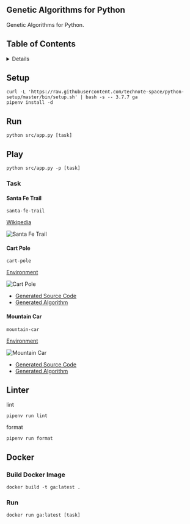 ## Genetic Algorithms for Python

Genetic Algorithms for Python.

## Table of Contents

<!-- START doctoc generated TOC please keep comment here to allow auto update -->
<!-- DON'T EDIT THIS SECTION, INSTEAD RE-RUN doctoc TO UPDATE -->
<details>
<summary>Details</summary>

- [Setup](#setup)
- [Run](#run)
- [Play](#play)
  - [Task](#task)
- [Linter](#linter)
- [Docker](#docker)
  - [Build Docker Image](#build-docker-image)
  - [Run](#run-1)

</details>
<!-- END doctoc generated TOC please keep comment here to allow auto update -->

## Setup
```shell script
curl -L 'https://raw.githubusercontent.com/technote-space/python-setup/master/bin/setup.sh' | bash -s -- 3.7.7 ga
pipenv install -d
```

## Run
```shell script
python src/app.py [task]
```

## Play
```shell script
python src/app.py -p [task]
```

### Task
#### Santa Fe Trail
`santa-fe-trail`

[Wikipedia](https://en.wikipedia.org/wiki/Santa_Fe_Trail_problem)

![Santa Fe Trail](https://raw.githubusercontent.com/technote-space/genetic-algorithms-py/images/santa-fe-trail.png)

#### Cart Pole
`cart-pole`

[Environment](https://github.com/openai/gym/wiki/CartPole-v0)

![Cart Pole](https://raw.githubusercontent.com/technote-space/genetic-algorithms-py/images/cart-pole.gif)

* [Generated Source Code](./samples/cart-pole)
* [Generated Algorithm](./samples/cart-pole/packages/algorithm.py)

#### Mountain Car
`mountain-car`

[Environment](https://github.com/openai/gym/wiki/MountainCar-v0)

![Mountain Car](https://raw.githubusercontent.com/technote-space/genetic-algorithms-py/images/mountain-car.gif)

* [Generated Source Code](./samples/mountain-car)
* [Generated Algorithm](./samples/mountain-car/packages/algorithm.py)

## Linter
lint
```shell script
pipenv run lint
```

format
```shell script
pipenv run format
```

## Docker
### Build Docker Image
```shell script
docker build -t ga:latest .
```

### Run
```shell script
docker run ga:latest [task]
```
